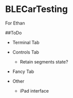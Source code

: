 BLECarTesting
=============

For Ethan

##ToDo

- Terminal Tab

- Controls Tab
    - Retain segments state?

- Fancy Tab

- Other
    - iPad interface
